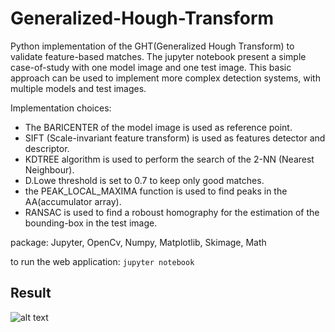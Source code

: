 # Generalized-Hough-Transform
Python implementation of the GHT(Generalized Hough Transform) to validate feature-based matches.
The jupyter notebook present a simple case-of-study with one model image and one test image.
This basic approach can be used to implement more complex detection systems, with multiple models and test images.

Implementation choices:
- The BARICENTER of the model image is used as reference point.
- SIFT (Scale-invariant feature transform) is used as features detector and descriptor.
- KDTREE algorithm is used to perform the search of the 2-NN (Nearest Neighbour).
- D.Lowe threshold is set to 0.7 to keep only good matches.
- the PEAK_LOCAL_MAXIMA function is used to find peaks in the AA(accumulator array).
- RANSAC is used to find a roboust homography for the estimation of the bounding-box in the test image.

package: Jupyter, OpenCv, Numpy, Matplotlib, Skimage, Math

to run the web application: ```jupyter notebook ```


## Result
![alt text](https://github.com/andreafuschino/Generalized-Hough-Transform/blob/main/output.png)

